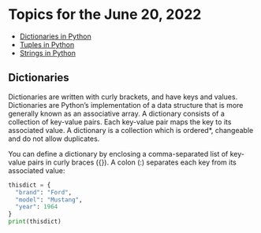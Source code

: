 # Topics for the June 20, 2022

- [Dictionaries in Python](https://www.w3schools.com/python/python_dictionaries.asp)
- [Tuples in Python](https://www.w3schools.com/python/python_tuples.asp)
- [Strings in Python](https://www.w3schools.com/python/python_strings.asp)

## Dictionaries
Dictionaries are written with curly brackets, and have keys and values. Dictionaries are Python’s implementation of a data structure that is more generally known as an associative array. A dictionary consists of a collection of key-value pairs. Each key-value pair maps the key to its associated value. A dictionary is a collection which is ordered*, changeable and do not allow duplicates. 

You can define a dictionary by enclosing a comma-separated list of key-value pairs in curly braces ({}). A colon (:) separates each key from its associated value:

```python
thisdict = {
  "brand": "Ford",
  "model": "Mustang",
  "year": 1964
}
print(thisdict)

```
